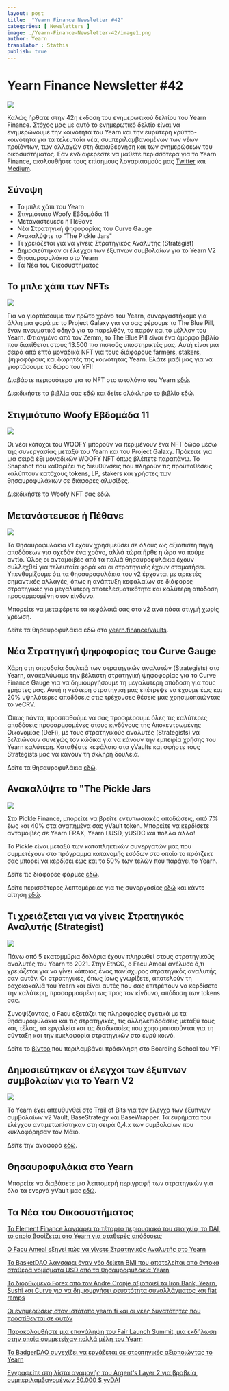 ```yaml
---
layout: post
title:  "Yearn Finance Newsletter #42"
categories: [ Newsletters ]
image: ./Yearn-Finance-Newsletter-42/image1.png
author: Yearn
translator : Stathis
publish: true
---
```


# Yearn Finance Newsletter #42

![](image1.png)

Καλώς ήρθατε στην 42η έκδοση του ενημερωτικού δελτίου του Yearn Finance. Στόχος μας με αυτό το ενημερωτικό δελτίο είναι να ενημερώνουμε την κοινότητα του Yearn και την ευρύτερη κρύπτο-κοινότητα για τα τελευταία νέα, συμπεριλαμβανομένων των νέων προϊόντων, των αλλαγών στη διακυβέρνηση και των ενημερώσεων του οικοσυστήματος. Εάν ενδιαφέρεστε να μάθετε περισσότερα για το Yearn Finance, ακολουθήστε τους επίσημους λογαριασμούς μας [Twitter](https://twitter.com/iearnfinance) και [Medium](https://medium.com/iearn).

## **Σύνοψη**

- Το μπλε χάπι του Yearn
- Στιγμιότυπο Woofy Εβδομάδα 11
- Μετανάστευεσε ή Πέθανε
- Νέα Στρατηγική ψηφοφορίας του Curve Gauge
- Ανακαλύψτε το "The Pickle Jars"
- Τι χρειάζεται για να γίνεις Στρατηγικός Αναλυτής (Strategist)
- Δημοσιεύτηκαν οι έλεγχοι των έξυπνων συμβολαίων για το Yearn V2
- Θησαυροφυλάκια στο Yearn
- Τα Νέα του Οικοσυστήματος

## **Το μπλε χάπι των NFTs**

![](image2.png)

Για να γιορτάσουμε τον πρώτο χρόνο του Yearn, συνεργαστήκαμε για άλλη μια φορά με το Project Galaxy για να σας φέρουμε το The Blue Pill, έναν πνευματικό οδηγό για το παρελθόν, το παρόν και το μέλλον του Yearn. Φτιαγμένο από τον Zemm, το The Blue Pill είναι ένα όμορφο βιβλίο που διατίθεται στους 13.500 πιο πιστούς υποστηρικτές μας. Αυτή είναι μια σειρά από επτά μοναδικά NFT για τους διάφορους farmers, stakers, ψηφοφόρους και δωρητές της κοινότητας Yearn. Ελάτε μαζί μας για να γιορτάσουμε το δώρο του YFI!

Διαβάστε περισσότερα για το NFT στο ιστολόγιο του Yearn [εδώ](https://medium.com/iearn/the-blue-pill-ca44ed01f16f).

Διεκδικήστε τα βιβλία σας [εδώ](https://galaxy.eco/yearn) και δείτε ολόκληρο το βιβλίο [εδώ](https://thebluepill.eth.link/).

## **Στιγμιότυπο Woofy Εβδομάδα 11**

![](image3.png)

Οι νέοι κάτοχοι του WOOFY μπορούν να περιμένουν ένα NFT δώρο μέσω της συνεργασίας μεταξύ του Yearn και του Project Galaxy. Πρόκειτε για μια σειρά έξι μοναδικών WOOFY NFT όπως βλέπετε παραπάνω. Το Snapshot που καθορίζει τις διευθύνσεις που πληρούν τις προϋποθέσεις καλύπτουν κατόχους tokens, LP, stakers και χρήστες των θησαυροφυλάκιων σε διάφορες αλυσίδες.

Διεκδικήστε τα Woofy NFT σας [εδώ](https://galaxy.eco/yearn).

## **Μετανάστευεσε ή Πέθανε**

![](image4.png)

Τα θησαυροφυλάκια v1 έχουν χρησιμεύσει σε όλους ως αξιόπιστη πηγή αποδόσεων για σχεδόν ένα χρόνο, αλλά τώρα ήρθε η ώρα να πούμε αντίο. Όλες οι ανταμοιβές από τα παλιά θησαυροφυλάκια έχουν συλλεχθεί για τελευταία φορά και οι στρατηγικές έχουν σταματήσει. Υπενθυμίζουμε ότι τα θησαυροφυλάκια του v2 έρχονται με  αρκετές σημαντικές αλλαγές, όπως η ανάπτυξη κεφαλαίων σε διάφορες στρατηγικές για μεγαλύτερη αποτελεσματικότητα και καλύτερη απόδοση προσαρμοσμένη στον κίνδυνο.

Μπορείτε να μεταφέρετε τα κεφάλαιά σας στο v2 ανά πάσα στιγμή χωρίς χρέωση.

Δείτε τα θησαυροφυλάκια εδώ στο [yearn.finance/vaults](https://yearn.finance/vaults).

## **Νέα Στρατηγική ψηφοφορίας του Curve Gauge**

Χάρη στη σπουδαία δουλειά των στρατηγικών αναλυτών (Strategists) στο Yearn, ανακαλύψαμε την βέλτιστη στρατηγική ψηφοφορίας για το Curve Finance Gauge για να δημιουργήσουμε τη μεγαλύτερη απόδοση για τους χρήστες μας. Αυτή η νεότερη στρατηγική μας επέτρεψε να έχουμε έως και 20% υψηλότερες αποδόσεις στις τρέχουσες θέσεις μας χρησιμοποιώντας το veCRV.

Όπως πάντα, προσπαθούμε να σας προσφέρουμε όλες τις καλύτερες αποδόσεις προσαρμοσμένες στους κινδύνους της Αποκεντρωμένης Οικονομίας (DeFi), με τους στρατηγικούς αναλυτές (Strategists) να βελτιώνουν συνεχώς τον κώδικα για να κάνουν την εμπειρία χρήσης του Yearn καλύτερη. Καταθέστε κεφάλαιο στα yVaults και αφήστε τους Strategists μας να κάνουν τη σκληρή δουλειά.

Δείτε τα θησαυροφυλάκια [εδώ](https://yearn.finance/vaults).

## **Ανακαλύψτε το "The Pickle Jars**

![](image5.png)

Στο Pickle Finance, μπορείτε να βρείτε εντυπωσιακές αποδώσεις, από 7% έως και 40% στα αγαπημένα σας yVault token. Μπορείτε να κερδίσετε ανταμοιβές σε Yearn FRAX, Yearn LUSD, yUSDC και πολλά άλλα!

Το Pickle είναι μεταξύ των καταπληκτικών συνεργατών μας που συμμετέχουν στο πρόγραμμα κατανομής εσόδων στο οποίο το πρότζεκτ σας μπορεί να κερδίσει έως και το 50% των τελών που παράγει το Yearn.

Δείτε τις διάφορες φάρμες [εδώ](https://app.pickle.finance/farms).

Δείτε περισσότερες λεπτομέρειες για τις συνεργασίες [εδώ](https://twitter.com/iearnfinance/status/1367508483952771075) και κάντε αίτηση [εδώ](https://yearnfinance.typeform.com/to/uP7xOJUN).

## **Τι χρειάζεται για να γίνεις Στρατηγικός Αναλυτής (Strategist)**

![](image6.png)

Πάνω από 5 εκατομμύρια δολάρια έχουν πληρωθεί στους στρατηγικούς αναλυτές του Yearn το 2021. Στην EthCC, ο Facu Ameal ανέλυσε ό,τι χρειάζεται για να γίνει κάποιος ένας πανίσχυρος στρατηγικός αναλυτής σαν αυτόν. Οι στρατηγικές, όπως ίσως γνωρίζετε, αποτελούν τη ραχοκοκαλιά του Yearn και είναι αυτές που σας επιτρέπουν να κερδίσετε την καλύτερη, προσαρμοσμένη ως προς τον κίνδυνο, απόδοση των tokens σας.

Συνοψίζοντας, ο Facu εξετάζει τις πληροφορίες σχετικά με τα θησαυροφυλάκια και τις στρατηγικές, τις αλληλεπιδράσεις μεταξύ τους και, τέλος, τα εργαλεία και τις διαδικασίες που χρησιμοποιούνται για τη σύνταξη και την κυκλοφορία στρατηγικών στο ευρύ κοινό.

Δείτε το [βίντεο](https://www.youtube.com/watch?v=NVR3teJw0Y0),που περιλαμβάνει πρόσκληση στο Boarding School του YFI

## **Δημοσιεύτηκαν οι έλεγχοι των έξυπνων συμβολαίων για το Yearn V2**

![](image7.png)

Το Yearn έχει απευθυνθεί στο Trail of Bits για τον έλεγχο των έξυπνων συμβολαίων v2 Vault, BaseStrategy και BaseWrapper. Τα ευρήματα του ελέγχου αντιμετωπίστηκαν στη σειρά 0,4.x των συμβολαίων που κυκλοφόρησαν τον Μάιο.

Δείτε την αναφορά [εδώ](https://github.com/trailofbits/publications/blob/master/reviews/YearnV2Vaults.pdf).

## **Θησαυροφυλάκια στο Yearn**

Μπορείτε να διαβάσετε μια λεπτομερή περιγραφή των στρατηγικών για όλα τα ενεργά yVault μας [εδώ](https://medium.com/yearn-state-of-the-vaults/the-vaults-at-yearn-9237905ffed3).

## **Τα Νέα του Οικοσυστήματος**

[Το Element Finance λανσάρει το τέταρτο περιουσιακό του στοιχείο, το DAI, το οποίο βασίζεται στο Yearn για σταθερές απόδοσεις](https://twitter.com/element_fi/status/1417880198033387526)

[Ο Facu Ameal εξηγεί πώς να γίνετε Στρατηγικός Αναλυτής στο Yearn](https://youtu.be/NVR3teJw0Y0)

[Το BasketDAO λανσάρει έναν νέο δείκτη BMI που αποτελείται από έντοκα σταθερά νομίσματα USD από τα θησαυροφυλάκια Yearn](https://twitter.com/BasketDAOOrg/status/1415505266221535237)

[Το διορθωμένο Forex από τον Andre Cronje αξιοποιεί τα Iron Bank, Yearn, Sushi και Curve για να δημιουργήσει ρευστότητα συναλλάγματος και fiat ramps](https://andrecronje.medium.com/fair-launches-decentralized-collaboration-and-fixed-forex-ab327a2e4fc4 )

[Οι ενημερώσεις στον ιστότοπο yearn.fi και οι νέες δυνατότητες που προστίθενται σε αυτόν](https://twitter.com/dudesahn/status/1417898521685078016)

[Παρακολουθήστε μια επανάληψη του Fair Launch Summit, μια εκδήλωση στην οποία συμμετείχαν πολλά μέλη του Yearn](https://youtu.be/1KqxvJnNRWg)

[Το BadgerDAO συνεχίζει να εργάζεται σε στρατηγικές αξιοποιώντας το Yearn](https://twitter.com/BadgerDAO/status/1420468295388520449)

[Εγγραφείτε στη λίστα αναμονής του Argent's Layer 2 για βραβεία, συμπεριλαμβανομένων 50.000 $ yvDAI](https://twitter.com/argentHQ/status/1422262937423597571)
